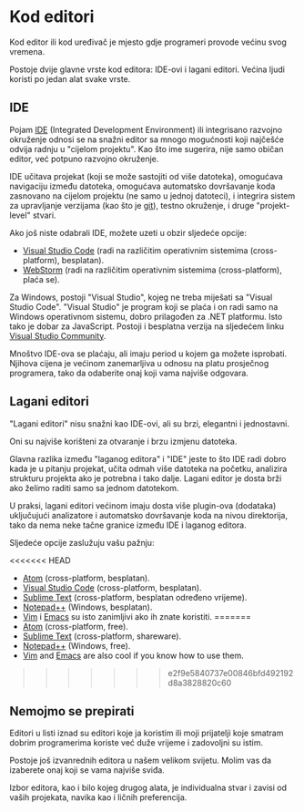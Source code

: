 # Kod editori

Kod editor ili kod uređivač je mjesto gdje programeri provode većinu svog vremena.

Postoje dvije glavne vrste kod editora: IDE-ovi i lagani editori. Većina ljudi koristi po jedan alat svake vrste.

## IDE

Pojam [IDE](https://en.wikipedia.org/wiki/Integrated_development_environment) (Integrated Development Environment) ili integrisano razvojno okruženje odnosi se na snažni editor sa mnogo mogućnosti koji najčešće odvija radnju u "cijelom projektu". Kao što ime sugerira, nije samo običan editor, već potpuno razvojno okruženje.

IDE učitava projekat (koji se može sastojiti od više datoteka), omogućava navigaciju između datoteka, omogućava automatsko dovršavanje koda zasnovano na cijelom projektu (ne samo u jednoj datoteci), i integrira sistem za upravljanje verzijama (kao što je [git](https://git-scm.com/)), testno okruženje, i druge "projekt-level" stvari.

Ako još niste odabrali IDE, možete uzeti u obzir sljedeće opcije:

- [Visual Studio Code](https://code.visualstudio.com/) (radi na različitim operativnim sistemima (cross-platform), besplatan).
- [WebStorm](http://www.jetbrains.com/webstorm/) (radi na različitim operativnim sistemima (cross-platform), plaća se).

Za Windows, postoji "Visual Studio", kojeg ne treba miješati sa "Visual Studio Code". "Visual Studio" je program koji se plaća i on radi samo na Windows operativnom sistemu, dobro prilagođen za .NET platformu. Isto tako je dobar za JavaScript. Postoji i besplatna verzija na sljedećem linku [Visual Studio Community](https://www.visualstudio.com/vs/community/).

Mnoštvo IDE-ova se plaćaju, ali imaju period u kojem ga možete isprobati. Njihova cijena je većinom zanemarljiva u odnosu na platu prosječnog programera, tako da odaberite onaj koji vama najviše odgovara.

## Lagani editori

"Lagani editori" nisu snažni kao IDE-ovi, ali su brzi, elegantni i jednostavni.

Oni su najviše korišteni za otvaranje i brzu izmjenu datoteka.

Glavna razlika između "laganog editora" i "IDE" jeste to što IDE radi dobro kada je u pitanju projekat, učita odmah više datoteka na početku, analizira strukturu projekta ako je potrebna i tako dalje. Lagani editor je dosta brži ako želimo raditi samo sa jednom datotekom.

U praksi, lagani editori većinom imaju dosta više plugin-ova (dodataka) uključujući analizatore i automatsko dovršavanje koda na nivou direktorija, tako da nema neke tačne granice između IDE i laganog editora.

Sljedeće opcije zaslužuju vašu pažnju:

<<<<<<< HEAD
- [Atom](https://atom.io/) (cross-platform, besplatan).
- [Visual Studio Code](https://code.visualstudio.com/) (cross-platform, besplatan).
- [Sublime Text](http://www.sublimetext.com) (cross-platform, besplatan određeno vrijeme).
- [Notepad++](https://notepad-plus-plus.org/) (Windows, besplatan).
- [Vim](http://www.vim.org/) i [Emacs](https://www.gnu.org/software/emacs/) su isto zanimljivi ako ih znate koristiti.
=======
- [Atom](https://atom.io/) (cross-platform, free).
- [Sublime Text](http://www.sublimetext.com) (cross-platform, shareware).
- [Notepad++](https://notepad-plus-plus.org/) (Windows, free).
- [Vim](http://www.vim.org/) and [Emacs](https://www.gnu.org/software/emacs/) are also cool if you know how to use them.
>>>>>>> e2f9e5840737e00846bfd492192d8a3828820c60

## Nemojmo se prepirati

Editori u listi iznad su editori koje ja koristim ili moji prijatelji koje smatram dobrim programerima koriste već duže vrijeme i zadovoljni su istim.

Postoje još izvanrednih editora u našem velikom svijetu. Molim vas da izaberete onaj koji se vama najviše sviđa.

Izbor editora, kao i bilo kojeg drugog alata, je individualna stvar i zavisi od vaših projekata, navika kao i ličnih preferencija.
